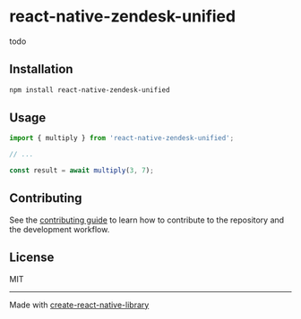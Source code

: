 # react-native-zendesk-unified

todo

## Installation

```sh
npm install react-native-zendesk-unified
```

## Usage

```js
import { multiply } from 'react-native-zendesk-unified';

// ...

const result = await multiply(3, 7);
```

## Contributing

See the [contributing guide](CONTRIBUTING.md) to learn how to contribute to the repository and the development workflow.

## License

MIT

---

Made with [create-react-native-library](https://github.com/callstack/react-native-builder-bob)
